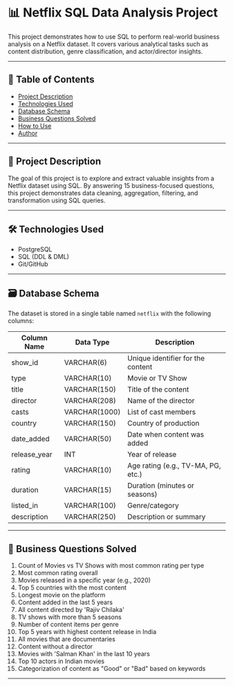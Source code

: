 # 📊 Netflix SQL Data Analysis Project

This project demonstrates how to use SQL to perform real-world business analysis on a Netflix dataset. It covers various analytical tasks such as content distribution, genre classification, and actor/director insights.

---

## 📁 Table of Contents

- [Project Description](#project-description)
- [Technologies Used](#technologies-used)
- [Database Schema](#database-schema)
- [Business Questions Solved](#business-questions-solved)
- [How to Use](#how-to-use)
- [Author](#author)

---

## 📌 Project Description

The goal of this project is to explore and extract valuable insights from a Netflix dataset using SQL. By answering 15 business-focused questions, this project demonstrates data cleaning, aggregation, filtering, and transformation using SQL queries.

---

## 🛠 Technologies Used

- PostgreSQL
- SQL (DDL & DML)
- Git/GitHub

---

## 🗃 Database Schema

The dataset is stored in a single table named `netflix` with the following columns:

| Column Name     | Data Type     | Description                          |
|------------------|----------------|--------------------------------------|
| show_id          | VARCHAR(6)     | Unique identifier for the content    |
| type             | VARCHAR(10)    | Movie or TV Show                     |
| title            | VARCHAR(150)   | Title of the content                 |
| director         | VARCHAR(208)   | Name of the director                 |
| casts            | VARCHAR(1000)  | List of cast members                 |
| country          | VARCHAR(150)   | Country of production                |
| date_added       | VARCHAR(50)    | Date when content was added          |
| release_year     | INT            | Year of release                      |
| rating           | VARCHAR(10)    | Age rating (e.g., TV-MA, PG, etc.)   |
| duration         | VARCHAR(15)    | Duration (minutes or seasons)        |
| listed_in        | VARCHAR(100)   | Genre/category                       |
| description      | VARCHAR(250)   | Description or summary               |

---

## 💼 Business Questions Solved

1. Count of Movies vs TV Shows with most common rating per type  
2. Most common rating overall  
3. Movies released in a specific year (e.g., 2020)  
4. Top 5 countries with the most content  
5. Longest movie on the platform  
6. Content added in the last 5 years  
7. All content directed by 'Rajiv Chilaka'  
8. TV shows with more than 5 seasons  
9. Number of content items per genre  
10. Top 5 years with highest content release in India  
11. All movies that are documentaries  
12. Content without a director  
13. Movies with 'Salman Khan' in the last 10 years  
14. Top 10 actors in Indian movies  
15. Categorization of content as "Good" or "Bad" based on keywords

---

